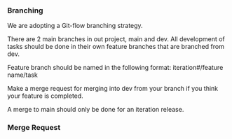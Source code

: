 ### Branching

We are adopting a Git-flow branching strategy.

There are 2 main branches in out project, main and dev. All development of tasks
should be done in their own feature branches that are branched from dev.

Feature branch should be named in the following format:
iteration#/feature name/task

Make a merge request for merging into dev from your branch
if you think your feature is completed.

A merge to main should only be done for an iteration release.


### Merge Request
